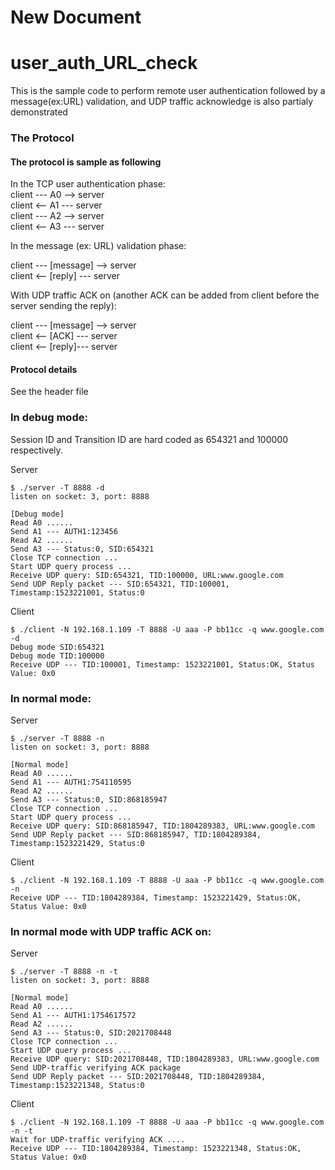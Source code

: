 # New Document

# user_auth_URL_check

This is the sample code to perform remote user authentication followed by a message(ex:URL) validation, and UDP traffic acknowledge is also partialy demonstrated

### The Protocol
#### The protocol is sample as following 

In the TCP user authentication phase:  
client --- A0 --> server  
client <-- A1 --- server  
client --- A2 --> server  
client <-- A3 --- server  

In the message (ex: URL) validation phase:

client --- [message] --> server  
client <-- [reply] --- server  

With UDP traffic ACK on (another ACK can be added from client before the server sending the reply):

client --- [message] --> server  
client <-- [ACK] --- server  
client <-- [reply]--- server 

#### Protocol details
See the header file  


### In debug mode:

Session ID and Transition ID are hard coded as 654321 and 100000 respectively.
 

Server
```console
$ ./server -T 8888 -d 
listen on socket: 3, port: 8888

[Debug mode]
Read A0 ......
Send A1 --- AUTH1:123456
Read A2 ......
Send A3 --- Status:0, SID:654321
Close TCP connection ...
Start UDP query process ...
Receive UDP query: SID:654321, TID:100000, URL:www.google.com
Send UDP Reply packet --- SID:654321, TID:100001, Timestamp:1523221001, Status:0
```
Client
```console
$ ./client -N 192.168.1.109 -T 8888 -U aaa -P bb11cc -q www.google.com -d
Debug mode SID:654321
Debug mode TID:100000
Receive UDP --- TID:100001, Timestamp: 1523221001, Status:OK, Status Value: 0x0
```

### In normal mode:

Server
```console
$ ./server -T 8888 -n
listen on socket: 3, port: 8888

[Normal mode]
Read A0 ......
Send A1 --- AUTH1:754110595
Read A2 ......
Send A3 --- Status:0, SID:868185947
Close TCP connection ...
Start UDP query process ...
Receive UDP query: SID:868185947, TID:1804289383, URL:www.google.com
Send UDP Reply packet --- SID:868185947, TID:1804289384, Timestamp:1523221429, Status:0
```
Client
```console
$ ./client -N 192.168.1.109 -T 8888 -U aaa -P bb11cc -q www.google.com -n
Receive UDP --- TID:1804289384, Timestamp: 1523221429, Status:OK, Status Value: 0x0
```
### In normal mode with UDP traffic ACK on:

Server
```console
$ ./server -T 8888 -n -t
listen on socket: 3, port: 8888

[Normal mode]
Read A0 ......
Send A1 --- AUTH1:1754617572
Read A2 ......
Send A3 --- Status:0, SID:2021708448
Close TCP connection ...
Start UDP query process ...
Receive UDP query: SID:2021708448, TID:1804289383, URL:www.google.com
Send UDP-traffic verifying ACK package
Send UDP Reply packet --- SID:2021708448, TID:1804289384, Timestamp:1523221348, Status:0
```
Client
```console
$ ./client -N 192.168.1.109 -T 8888 -U aaa -P bb11cc -q www.google.com -n -t
Wait for UDP-traffic verifying ACK ....
Receive UDP --- TID:1804289384, Timestamp: 1523221348, Status:OK, Status Value: 0x0
```